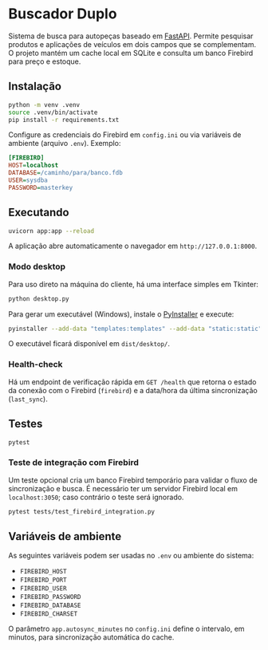 # Buscador Duplo

Sistema de busca para autopeças baseado em [FastAPI](https://fastapi.tiangolo.com/).
Permite pesquisar produtos e aplicações de veículos em dois campos que se
complementam. O projeto mantém um cache local em SQLite e consulta um banco
Firebird para preço e estoque.

## Instalação

```bash
python -m venv .venv
source .venv/bin/activate
pip install -r requirements.txt
```

Configure as credenciais do Firebird em `config.ini` ou via variáveis de
ambiente (arquivo `.env`). Exemplo:

```ini
[FIREBIRD]
HOST=localhost
DATABASE=/caminho/para/banco.fdb
USER=sysdba
PASSWORD=masterkey
```

## Executando

```bash
uvicorn app:app --reload
```
A aplicação abre automaticamente o navegador em `http://127.0.0.1:8000`.

### Modo desktop

Para uso direto na máquina do cliente, há uma interface simples em Tkinter:

```bash
python desktop.py
```

Para gerar um executável (Windows), instale o [PyInstaller](https://pyinstaller.org/)
e execute:

```bash
pyinstaller --add-data "templates:templates" --add-data "static:static" --noconsole desktop.py
```
O executável ficará disponível em `dist/desktop/`.

### Health-check

Há um endpoint de verificação rápida em `GET /health` que retorna o estado da
conexão com o Firebird (`firebird`) e a data/hora da última sincronização
(`last_sync`).

## Testes

```bash
pytest
```

### Teste de integração com Firebird

Um teste opcional cria um banco Firebird temporário para validar o fluxo de
sincronização e busca. É necessário ter um servidor Firebird local em
`localhost:3050`; caso contrário o teste será ignorado.

```bash
pytest tests/test_firebird_integration.py
```

## Variáveis de ambiente

As seguintes variáveis podem ser usadas no `.env` ou ambiente do sistema:

- `FIREBIRD_HOST`
- `FIREBIRD_PORT`
- `FIREBIRD_USER`
- `FIREBIRD_PASSWORD`
- `FIREBIRD_DATABASE`
- `FIREBIRD_CHARSET`

O parâmetro `app.autosync_minutes` no `config.ini` define o intervalo, em
minutos, para sincronização automática do cache.
